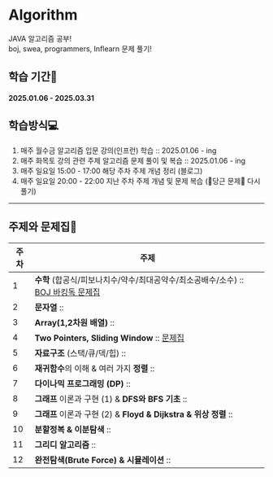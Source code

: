 # Algorithm
JAVA 알고리즘 공부!   
boj, swea, programmers, Inflearn 문제 풀기!

## 학습 기간🚀
#### 2025.01.06 - 2025.03.31

## 학습방식💻
1. 매주 월수금 알고리즘 입문 강의(인프런) 학습 :: 2025.01.06 - ing
2. 매주 화목토 강의 관련 주제 알고리즘 문제 풀이 및 복습 :: 2025.01.06 - ing
3. 매주 일요일 15:00 - 17:00 해당 주차 주제 개념 정리 (블로그)
4. 매주 일요일 20:00 - 22:00 지난 주차 주제 개념 및 문제 복습 (🥕당근 문제🥕 다시 풀기)

---

## 주제와 문제집📖
| 주차 | 주제                                                                                                |
|----|---------------------------------------------------------------------------------------------------|
| 1  | **수학** (합공식/피보나치수/약수/최대공약수/최소공배수/소수) :: [BOJ 바킹독 문제집](https://www.acmicpc.net/workbook/view/8174) |
| 2  | **문자열** ::                                                                                        |
| 3  | **Array(1,2차원 배열)** ::                                                                            |
| 4  | **Two Pointers, Sliding Window** ::  [문제집](https://github.com/Ryujy/Algorithm/blob/main/%EB%AC%B8%EC%A0%9C/%EC%95%8C%EA%B3%A0%EB%A6%AC%EC%A6%98%EB%B3%84/TwoPointers%26SlidingWindow/two.md)                                                  |
| 5  | **자료구조** (스택/큐/덱/힙) ::                                                                            |
| 6  | **재귀함수**의 이해 & 여러 가지 **정렬** ::                                                                    |
| 7  | **다이나믹 프로그래밍 (DP)** ::                                                                            |
| 8  | **그래프** 이론과 구현 (1) & **DFS와 BFS 기초** ::                                                           |
| 9  | **그래프** 이론과 구현 (2) & **Floyd & Dijkstra & 위상 정렬** ::                                              |
| 10 | **분할정복 & 이분탐색** ::                                                                                |
| 11 | **그리디 알고리즘** ::                                                                                   |
| 12 | **완전탐색(Brute Force) & 시뮬레이션** ::                                                                  
